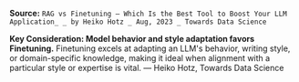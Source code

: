 **Source:** `RAG vs Finetuning — Which Is the Best Tool to Boost Your LLM Application_ _ by Heiko Hotz _ Aug, 2023 _ Towards Data Science`

**Key Consideration: Model behavior and style adaptation favors Finetuning.**
Finetuning excels at adapting an LLM's behavior, writing style, or domain-specific knowledge, making it ideal when alignment with a particular style or expertise is vital. — Heiko Hotz, Towards Data Science
